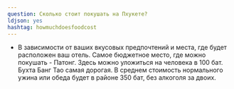 ```yaml
---
question: Сколько стоит покушать на Пхукете?
ldjson: yes
hashtag: howmuchdoesfoodcost
---
```


* В зависимости от ваших вкусовых предпочтений и места, где будет расположен ваш отель. Самое бюджетное место, где можно покушать - Патонг. Здесь можно уложиться на человека в 100 бат. Бухта Банг Тао самая дорогая. В среднем стоимость нормального ужина или обеда будет в районе 350 бат, без алкоголя за двоих.
